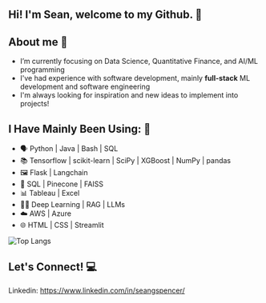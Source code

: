## Hi! I'm Sean, welcome to my Github. 👋

## About me 🔭
- I’m currently focusing on Data Science, Quantitative Finance, and AI/ML programming
- I've had experience with software development, mainly **full-stack** ML development and software engineering
- I'm always looking for inspiration and new ideas to implement into projects!

## I Have Mainly Been Using: 🔨
- 🗣️ Python | Java | Bash | SQL
- 📚 Tensorflow | scikit-learn | SciPy | XGBoost | NumPy | pandas
- 🖼️ Flask | Langchain
- 🔏 SQL | Pinecone | FAISS
- 📊 Tableau | Excel
- 🧑‍💻 Deep Learning | RAG | LLMs
- ☁️ AWS | Azure
- 🌐 HTML | CSS | Streamlit

![Top Langs](https://github-readme-stats.vercel.app/api/top-langs/?username=sgspencer2618&hide_progress=true)

## Let's Connect! 💻
Linkedin: https://www.linkedin.com/in/seangspencer/
